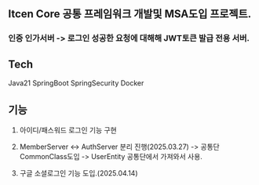 ## Itcen Core 공통 프레임워크 개발및 MSA도입 프로젝트.
### 인증 인가서버 -> 로그인 성공한 요청에 대해해 JWT토큰 발급 전용 서버.

## Tech
Java21
SpringBoot
SpringSecurity
Docker


## 기능 
1. 아이디/패스워드 로그인 기능 구현

2. MemberServer <-> AuthServer 분리 진행(2025.03.27)
   ->  공통단 CommonClass도입 -> UserEntity 공통단에서 가져와서 사용.

3. 구글 소셜로그인 기능 도입.(2025.04.14)
